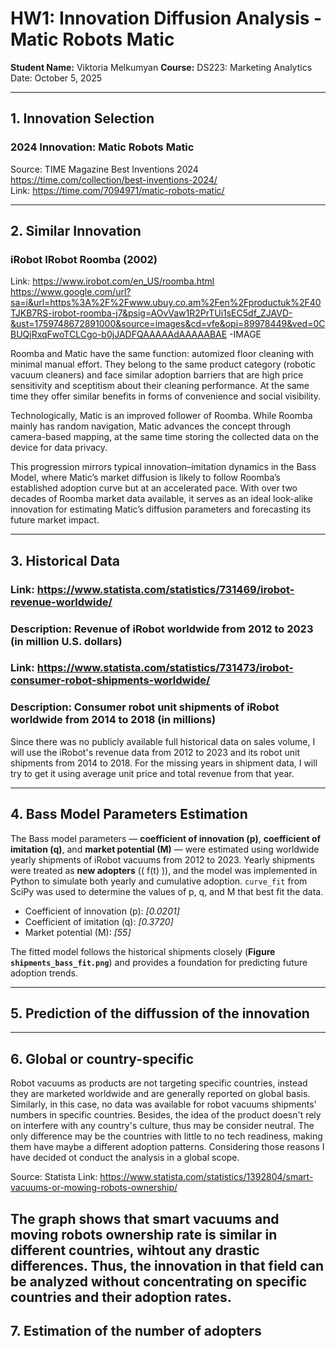 # HW1: Innovation Diffusion Analysis - Matic Robots Matic

**Student Name:** Viktoria Melkumyan
**Course:** DS223: Marketing Analytics  
Date: October 5, 2025  

---

## 1. Innovation Selection

### 2024 Innovation: Matic Robots Matic

Source: TIME Magazine Best Inventions 2024 https://time.com/collection/best-inventions-2024/  
Link:  https://time.com/7094971/matic-robots-matic/ 

---

## 2. Similar Innovation

### iRobot IRobot Roomba (2002)

Link: https://www.irobot.com/en_US/roomba.html
https://www.google.com/url?sa=i&url=https%3A%2F%2Fwww.ubuy.co.am%2Fen%2Fproductuk%2F40TJKB7RS-irobot-roomba-j7&psig=AOvVaw1R2PrTUi1sEC5df_ZJAVD-&ust=1759748672891000&source=images&cd=vfe&opi=89978449&ved=0CBUQjRxqFwoTCLCgo-b0jJADFQAAAAAdAAAAABAE -IMAGE

Roomba and Matic have the same function: automized floor cleaning with minimal manual effort. They belong to the same product category (robotic vacuum cleaners) and face similar adoption barriers that are high price sensitivity and sceptitism about their cleaning performance. At the same time they offer similar benefits in forms of convenience and social visibility. 

Technologically, Matic is an improved follower of Roomba. While Roomba mainly has random navigation, Matic advances the concept through camera-based mapping, at the same time storing the collected data on the device for data privacy.

This progression mirrors typical innovation–imitation dynamics in the Bass Model, where Matic’s market diffusion is likely to follow Roomba’s established adoption curve but at an accelerated pace. With over two decades of Roomba market data available, it serves as an ideal look-alike innovation for estimating Matic’s diffusion parameters and forecasting its future market impact.

---
## 3. Historical Data

### Link: https://www.statista.com/statistics/731469/irobot-revenue-worldwide/
### Description: Revenue of iRobot worldwide from 2012 to 2023 (in million U.S. dollars)
### Link: https://www.statista.com/statistics/731473/irobot-consumer-robot-shipments-worldwide/ 
### Description: Consumer robot unit shipments of iRobot worldwide from 2014 to 2018 (in millions)
 
Since there was no publicly available full historical data on sales volume, I will use the iRobot's revenue data from 2012 to 2023 and its robot unit shipments from 2014 to 2018. For the missing years in shipment data, I will try to get it using average unit price and total revenue from that year.

---
## 4. Bass Model Parameters Estimation

The Bass model parameters — **coefficient of innovation (p)**, **coefficient of imitation (q)**, and **market potential (M)** — were estimated using worldwide yearly shipments of iRobot vacuums from 2012 to 2023. Yearly shipments were treated as **new adopters** (\( f(t) \)), and the model was implemented in Python to simulate both yearly and cumulative adoption. `curve_fit` from SciPy was used to determine the values of p, q, and M that best fit the data.  

- Coefficient of innovation (p): *[0.0201]*  
- Coefficient of imitation (q): *[0.3720]*  
- Market potential (M): *[55]*  

The fitted model follows the historical shipments closely (**Figure `shipments_bass_fit.png`**) and provides a foundation for predicting future adoption trends.

---
## 5. Prediction of the diffussion of the innovation

---
## 6. Global or country-specific

Robot vacuums as products are not targeting specific countries, instead they are marketed worldwide and are generally reported on global basis. Similarly, in this case, no data was available for robot vacuums shipments' numbers in specific countries. Besides, the idea of the product doesn't rely on interfere with any country's culture, thus may be consider neutral. The only difference may be the countries with little to no tech readiness, making them have maybe a different adoption patterns. Considering those reasons I have decided ot conduct the analysis in a global scope.

Source: Statista
Link: https://www.statista.com/statistics/1392804/smart-vacuums-or-mowing-robots-ownership/

The graph shows that smart vacuums and moving robots ownership rate is similar in different countries, wihtout any drastic differences. Thus, the innovation in that field can be analyzed without concentrating on specific countries and their adoption rates.
---
## 7. Estimation of the number of adopters







